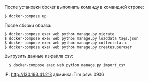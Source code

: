 После установки docker выполнить команду в командной строке:

    $ docker-compose up

После сборки образа:

    $ docker-compose exec web python manage.py migrate
    $ docker-compose exec web python manage.py loaddata tags.json
    $ docker-compose exec web python manage.py collectstatic
    $ docker-compose exec web python manage.py createsuperuser

Выгрузить данные из файла csv:

      $ docker-compose exec web python manage.py import_csv

IP: http://130.193.41.213
админка: Tim psw: 0906

